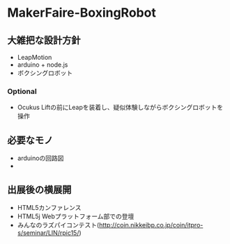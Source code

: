 MakerFaire-BoxingRobot
======================
## 大雑把な設計方針
- LeapMotion
- arduino + node.js
- ボクシングロボット

### Optional
- Ocukus Liftの前にLeapを装着し、疑似体験しながらボクシングロボットを操作


## 必要なモノ
- arduinoの回路図
- 

## 出展後の横展開
- HTML5カンファレンス
- HTML5j Webプラットフォーム部での登壇
- みんなのラズパイコンテスト(http://coin.nikkeibp.co.jp/coin/itpro-s/seminar/LIN/rpic15/)
